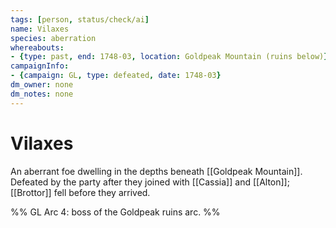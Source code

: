 ```yaml
---
tags: [person, status/check/ai]
name: Vilaxes
species: aberration
whereabouts:
- {type: past, end: 1748-03, location: Goldpeak Mountain (ruins below)}
campaignInfo:
- {campaign: GL, type: defeated, date: 1748-03}
dm_owner: none
dm_notes: none
---
```

# Vilaxes

An aberrant foe dwelling in the depths beneath [[Goldpeak Mountain]]. Defeated by the party after they joined with [[Cassia]] and [[Alton]]; [[Brottor]] fell before they arrived.

%%
GL Arc 4: boss of the Goldpeak ruins arc.
%%
